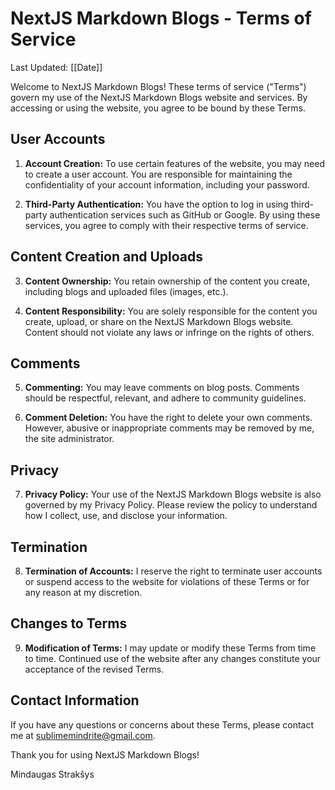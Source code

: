# NextJS Markdown Blogs - Terms of Service

Last Updated: [[Date]]

Welcome to NextJS Markdown Blogs! These terms of service ("Terms") govern my use of the NextJS Markdown Blogs website and services. By accessing or using the website, you agree to be bound by these Terms.

## User Accounts

1. **Account Creation:** To use certain features of the website, you may need to create a user account. You are responsible for maintaining the confidentiality of your account information, including your password.

2. **Third-Party Authentication:** You have the option to log in using third-party authentication services such as GitHub or Google. By using these services, you agree to comply with their respective terms of service.

## Content Creation and Uploads

3. **Content Ownership:** You retain ownership of the content you create, including blogs and uploaded files (images, etc.).

4. **Content Responsibility:** You are solely responsible for the content you create, upload, or share on the NextJS Markdown Blogs website. Content should not violate any laws or infringe on the rights of others.

## Comments

5. **Commenting:** You may leave comments on blog posts. Comments should be respectful, relevant, and adhere to community guidelines.

6. **Comment Deletion:** You have the right to delete your own comments. However, abusive or inappropriate comments may be removed by me, the site administrator.

## Privacy

7. **Privacy Policy:** Your use of the NextJS Markdown Blogs website is also governed by my Privacy Policy. Please review the policy to understand how I collect, use, and disclose your information.

## Termination

8. **Termination of Accounts:** I reserve the right to terminate user accounts or suspend access to the website for violations of these Terms or for any reason at my discretion.

## Changes to Terms

9. **Modification of Terms:** I may update or modify these Terms from time to time. Continued use of the website after any changes constitute your acceptance of the revised Terms.

## Contact Information

If you have any questions or concerns about these Terms, please contact me at [sublimemindrite@gmail.com](mailto:sublimemindrite@gmail.com).

Thank you for using NextJS Markdown Blogs!

Mindaugas Strakšys
